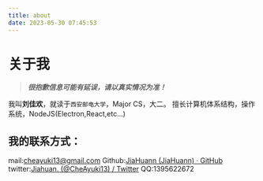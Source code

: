 ```yaml
---
title: about
date: 2023-05-30 07:45:53
---
```

# 关于我
> ***很抱歉信息可能有延误，请以真实情况为准！***

我叫**刘佳欢**，就读于`西安邮电大学`，Major CS，大二。
擅长计算机体系结构，操作系统，NodeJS(Electron,React,etc...)
## 我的联系方式：
mail:cheayuki13@gmail.com
Github:[JiaHuann (JiaHuann) · GitHub](https://github.com/JiaHuann)
twitter:[Jiahuan. (@CheAyuki13) / Twitter](https://twitter.com/cheayuki13)
QQ:1395622672